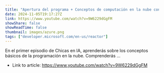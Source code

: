 ```yaml
---
title: "Apertura del programa + Conceptos de computación en la nube con Microsoft Azure"
date: 2024-11-05T19:17:27Z
link: https://www.youtube.com/watch?v=9W6229dGgFM
showShare: false
showReadTime: false
thumbnail: images/azure.png
tags: ["developer.microsoft.com/en-us/reactor"]
---
```

En el primer episodio de Chicas en IA, aprenderás sobre los conceptos básicos de la programación en la nube. Comprenderás ...

- Link to article: https://www.youtube.com/watch?v=9W6229dGgFM